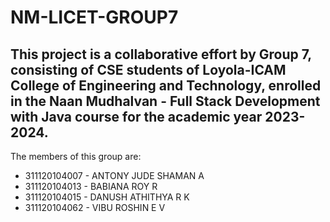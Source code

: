 # NM-LICET-GROUP7
## This project is a collaborative effort by Group 7, consisting of CSE students of Loyola-ICAM College of Engineering and Technology, enrolled in the Naan Mudhalvan - Full Stack Development with Java course for the academic year 2023-2024.
The members of this group are:
* 311120104007 - ANTONY JUDE SHAMAN A
* 311120104013	- BABIANA ROY R
* 311120104015	- DANUSH ATHITHYA R K
* 311120104062	- VIBU ROSHIN E V
